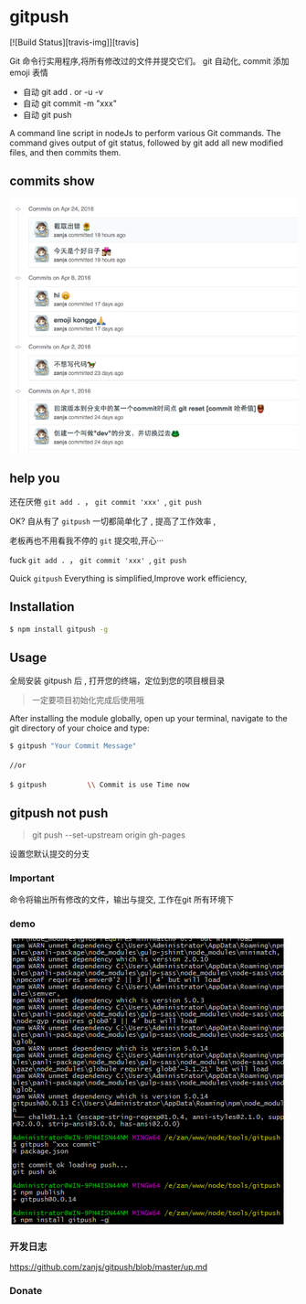 # gitpush

[![Build Status][travis-img]][travis]


Git 命令行实用程序,将所有修改过的文件并提交它们。 git 自动化, commit 添加 emoji 表情

- 自动 git add . or -u -v
- 自动 git commit -m "xxx"
- 自动 git push  

A command line script in nodeJs to perform various Git commands. 
The command gives output of git status, 
followed by git add all new modified files, and then commits them.


## commits show

![](./images/commit-show.png)



## help you

还在厌倦 `git add . `， `git commit 'xxx' `, `git push` 

OK? 自从有了 `gitpush` 一切都简单化了 , 提高了工作效率 , 

老板再也不用看我不停的 `git` 提交啦,开心···



fuck  `git add . `， `git commit 'xxx' `, `git push` 

Quick `gitpush` Everything is simplified,Improve work efficiency,


## Installation

```sh
$ npm install gitpush -g
```

## Usage
全局安装 gitpush 后 , 打开您的终端，定位到您的项目根目录

>一定要项目初始化完成后使用哦


After installing the module globally, 
open up your terminal, navigate to the git directory of your choice and type:
```sh
$ gitpush "Your Commit Message"

//or

$ gitpush          \\ Commit is use Time now
```


## gitpush not push

>git push --set-upstream origin gh-pages

设置您默认提交的分支


### Important

命令将输出所有修改的文件，输出与提交, 工作在git 所有环境下

### demo 

![](./images/gitpush2.gif)


### 开发日志

https://github.com/zanjs/gitpush/blob/master/up.md

### Donate



